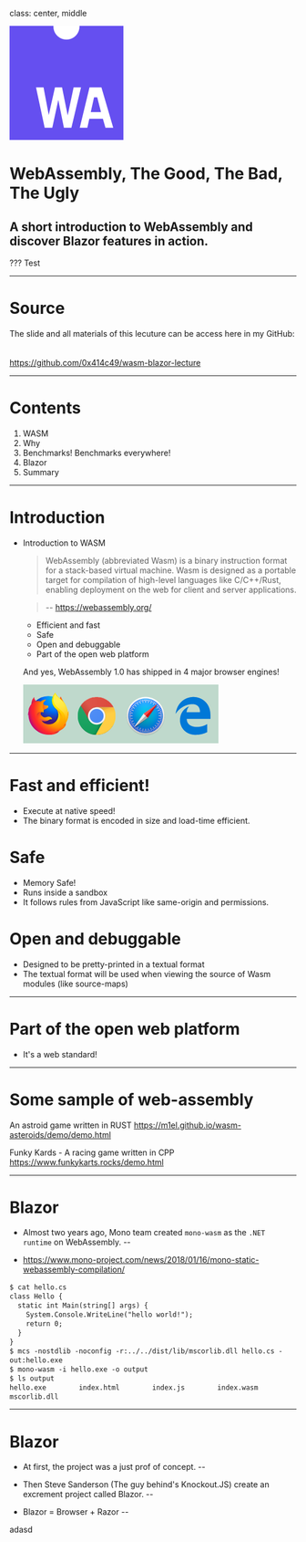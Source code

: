 
class: center, middle

![Wasm Logo](images/wasm.png)

# WebAssembly, The Good, The Bad, The Ugly


## A short introduction to WebAssembly and discover Blazor features in action.

???
Test

---

# Source

The slide and all materials of this lecuture can be access here in my GitHub:
<br />
<br />
<br />
https://github.com/0x414c49/wasm-blazor-lecture

---

# Contents

1. WASM
2. Why
3. Benchmarks! Benchmarks everywhere!
4. Blazor
5. Summary

---

# Introduction

- Introduction to WASM

    > WebAssembly (abbreviated Wasm) is a binary instruction format for a stack-based virtual machine. Wasm is designed as a portable target for compilation of high-level languages like C/C++/Rust, enabling deployment on the web for client and server applications.
     
    > -- https://webassembly.org/

    - Efficient and fast
    - Safe
    - Open and debuggable
    - Part of the open web platform

    And yes, WebAssembly 1.0 has shipped in 4 major browser engines!   

    ![Wasm Logo](images/browsers.png)

---

# Fast and efficient!

* Execute at native speed!
* The binary format is encoded in size and load-time efficient.

# Safe

* Memory Safe!
* Runs inside a sandbox
* It follows rules from JavaScript like same-origin and permissions.

# Open and debuggable

* Designed to be pretty-printed in a textual format
* The textual format will be used when viewing the source of Wasm modules (like source-maps)

---
# Part of the open web platform

* It's a web standard!

---
# Some sample of web-assembly

An astroid game written in RUST
https://m1el.github.io/wasm-asteroids/demo/demo.html

Funky Kards - A racing game written in CPP
https://www.funkykarts.rocks/demo.html


---
# Blazor

- Almost two years ago, Mono team created `mono-wasm` as the `.NET runtime` on WebAssembly.
--

- https://www.mono-project.com/news/2018/01/16/mono-static-webassembly-compilation/

```
$ cat hello.cs
class Hello {
  static int Main(string[] args) {
    System.Console.WriteLine("hello world!");
    return 0;
  }
}
$ mcs -nostdlib -noconfig -r:../../dist/lib/mscorlib.dll hello.cs -out:hello.exe
$ mono-wasm -i hello.exe -o output
$ ls output
hello.exe        index.html        index.js        index.wasm        mscorlib.dll
```
---
# Blazor

- At first, the project was a just prof of concept.
--

- Then Steve Sanderson (The guy behind's Knockout.JS) create an excrement project called Blazor.
--

- Blazor = Browser + Razor
--

adasd